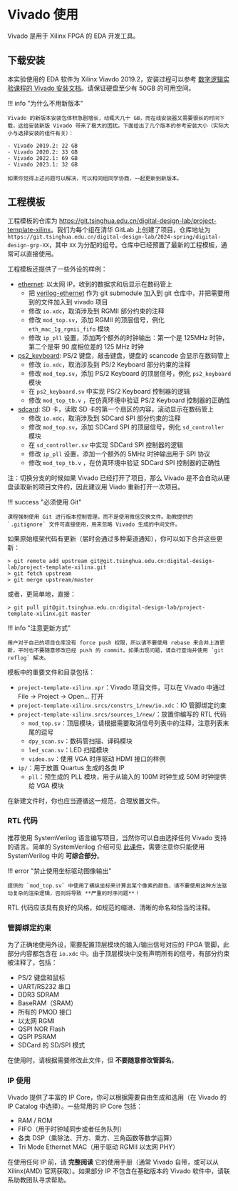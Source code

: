 # Vivado 使用

Vivado 是用于 Xilinx FPGA 的 EDA 开发工具。

## 下载安装

本实验使用的 EDA 软件为 Xilinx Viavdo 2019.2，安装过程可以参考 [数字逻辑实验课程的 Vivado 安装文档](https://lab.cs.tsinghua.edu.cn/digital-logic-lab/doc/vivado-install/)。请保证硬盘至少有 50GB 的可用空间。

!!! info "为什么不用新版本"

    Vivado 的新版本安装包体积急剧增长，动辄大几十 GB，而在线安装器又需要很长的时间下载，这给安装新版 Vivado 带来了极大的困扰。下面给出了几个版本的参考安装大小（实际大小与选择安装的组件有关）：

    - Vivado 2019.2: 22 GB
    - Vivado 2020.2: 33 GB
    - Vivado 2022.1: 69 GB
    - Vivado 2023.1: 32 GB

    如果你觉得上述问题可以解决，可以和同组同学协商，一起更新到新版本。

## 工程模板

工程模板的仓库为 <https://git.tsinghua.edu.cn/digital-design-lab/project-template-xilinx>。我们为每个组在清华 GitLab 上创建了项目，仓库地址为 `https://git.tsinghua.edu.cn/digital-design-lab/2024-spring/digital-design-grp-XX`，其中 `XX` 为分配的组号。仓库中已经预置了最新的工程模板，通常可以直接使用。

工程模板还提供了一些外设的样例：

- [ethernet](https://git.tsinghua.edu.cn/digital-design-lab/project-template/-/tree/ethernet): 以太网 IP，收到的数据求和后显示在数码管上
    - 把 [verilog-ethernet](https://github.com/alexforencich/verilog-ethernet) 作为 git submodule 加入到 git 仓库中，并把需要用到的文件加入到 vivado 项目
    - 修改 `io.xdc`，取消涉及到 RGMII 部分约束的注释
    - 修改 `mod_top.sv`，添加 RGMII 的顶层信号，例化 `eth_mac_1g_rgmii_fifo` 模块
    - 修改 `ip_pll` 设置，添加两个额外的时钟输出：第一个是 125MHz 时钟，第二个是带 90 度相位差的 125 MHz 时钟
- [ps2_keyboard](https://git.tsinghua.edu.cn/digital-design-lab/project-template-xilinx/-/tree/ps2_keyboard): PS/2 键盘，敲击键盘，键盘的 scancode 会显示在数码管上
    - 修改 `io.xdc`，取消涉及到 PS/2 Keyboard 部分约束的注释
    - 修改 `mod_top.sv`，添加 PS/2 Keyboard 的顶层信号，例化 `ps2_keyboard` 模块
    - 在 `ps2_keyboard.sv` 中实现 PS/2 Keyboard 控制器的逻辑
    - 修改 `mod_top_tb.v` ，在仿真环境中验证 PS/2 Keyboard 控制器的正确性
- [sdcard](https://git.tsinghua.edu.cn/digital-design-lab/project-template-xilinx/-/tree/sdcard): SD 卡，读取 SD 卡的第一个扇区的内容，滚动显示在数码管上
    - 修改 `io.xdc`，取消涉及到 SDCard SPI 部分约束的注释
    - 修改 `mod_top.sv`，添加 SDCard SPI 的顶层信号，例化 `sd_controller` 模块
    - 在 `sd_controller.sv` 中实现 SDCard SPI 控制器的逻辑
    - 修改 `ip_pll` 设置，添加一个额外的 5MHz 时钟输出用于 SPI 协议
    - 修改 `mod_top_tb.v` ，在仿真环境中验证 SDCard SPI 控制器的正确性

注：切换分支的时候如果 Vivado 已经打开了项目，那么 Vivado 是不会自动从硬盘读取新的项目文件的，因此建议用 Viado 重新打开一次项目。

!!! success "必须使用 Git"
    
    课程强制使用 Git 进行版本控制管理，而不是使用微信交换文件。助教提供的 `.gitignore` 文件可直接使用，用来忽略 Vivado 生成的中间文件。

如果原始框架代码有更新（届时会通过多种渠道通知），你可以如下合并这些更新：

```shell
> git remote add upstream git@git.tsinghua.edu.cn:digital-design-lab/project-template-xilinx.git
> git fetch upstream
> git merge upstream/master
```

或者，更简单地，直接：

```shell
> git pull git@git.tsinghua.edu.cn:digital-design-lab/project-template-xilinx.git master
```

!!! info "注意更新方式"

    用户对于自己的项目仓库没有 force push 权限，所以请不要使用 rebase 来合并上游更新，平时也不要随意修改已经 push 的 commit。如果出现问题，请自行查询并使用 `git reflog` 解决。

模板中的重要文件和目录包括：

* `project-template-xilinx.xpr`：Vivado 项目文件，可以在 Vivado 中通过 File → Project → Open... 打开
* `project-template-xilinx.srcs/constrs_1/new/io.xdc`：IO 管脚绑定约束
* `project-template-xilinx.srcs/sources_1/new/`：放置你编写的 RTL 代码
    * `mod_top.sv`：顶层模块，请根据需要取消信号列表中的注释，注意列表末尾的逗号
    * `dpy_scan.sv`：数码管扫描、译码模块
    * `led_scan.sv`：LED 扫描模块
    * `video.sv`：使用 VGA 时序驱动 HDMI 接口的样例
* `ip/`：用于放置 Quartus 生成的各类 IP
    * `pll`：预生成的 PLL 模块，用于从输入的 100M 时钟生成 50M 时钟提供给 VGA 模块

在新建文件时，你也应当遵循这一规范，合理放置文件。

### RTL 代码

推荐使用 SystemVerilog 语言编写项目，当然你可以自由选择任何 Vivado 支持的语言。简单的 SystemVerilog 介绍可见 [此课件](static/systemverilog.pdf)，需要注意你只能使用 SystemVerilog 中的 **可综合部分**。

!!! error "禁止使用坐标驱动图像输出"

    提供的 `mod_top.sv` 中使用了横纵坐标来计算出某个像素的颜色，请不要使用这种方法驱动复杂的渲染逻辑，否则将导致 **严重的时序问题**！

RTL 代码应该具有良好的风格，如规范的缩进、清晰的命名和恰当的注释。


### 管脚绑定约束

为了正确地使用外设，需要配置顶层模块的输入/输出信号对应的 FPGA 管脚，此部分内容都包含在 `io.xdc` 中。由于顶层模块中没有声明所有的信号，有部分约束被注释了，包括：

- PS/2 键盘和鼠标
- UART/RS232 串口
- DDR3 SDRAM
- BaseRAM（SRAM）
- 所有的 PMOD 接口
- 以太网 RGMI
- QSPI NOR Flash
- QSPI PSRAM
- SDCard 的 SD/SPI 模式

在使用时，请根据需要修改此文件，但 **不要随意修改管脚名**。

### IP 使用

Vivado 提供了丰富的 IP Core，你可以根据需要自由生成和选用（在 Vivado 的 IP Catalog 中选择）。一些常用的 IP Core 包括：

* RAM / ROM
* FIFO（用于时钟域同步或者任务队列）
* 各类 DSP（乘除法、开方、乘方、三角函数等数学运算）
* Tri Mode Ethernet MAC（用于驱动 RGMII 以太网 PHY）

在使用任何 IP 前，请 **完整阅读** 它的使用手册（通常 Vivado 自带，或可以从 Xilinx(AMD) 官网获取）。如果部分 IP 不包含在基础版本的 Vivado 软件中，请联系助教团队寻求帮助。